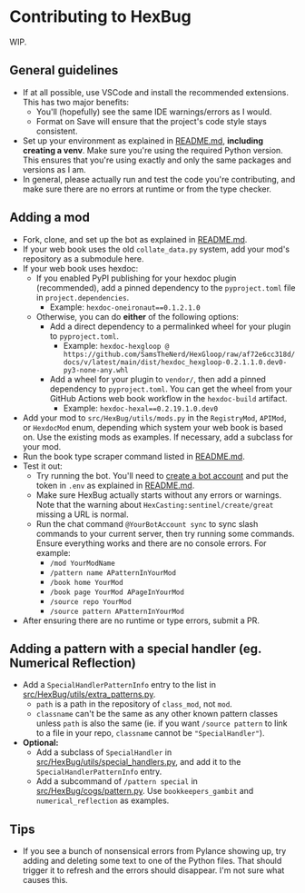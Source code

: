 # Contributing to HexBug

WIP.

## General guidelines

* If at all possible, use VSCode and install the recommended extensions. This has two major benefits:
  * You'll (hopefully) see the same IDE warnings/errors as I would.
  * Format on Save will ensure that the project's code style stays consistent.
* Set up your environment as explained in [README.md](./README.md), **including creating a venv**. Make sure you're using the required Python version. This ensures that you're using exactly and only the same packages and versions as I am.
* In general, please actually run and test the code you're contributing, and make sure there are no errors at runtime or from the type checker.

## Adding a mod

* Fork, clone, and set up the bot as explained in [README.md](./README.md).
* If your web book uses the old `collate_data.py` system, add your mod's repository as a submodule here.
* If your web book uses hexdoc:
  * If you enabled PyPI publishing for your hexdoc plugin (recommended), add a pinned dependency to the `pyproject.toml` file in `project.dependencies`.
    * Example: `hexdoc-oneironaut==0.1.2.1.0`
  * Otherwise, you can do **either** of the following options:
    * Add a direct dependency to a permalinked wheel for your plugin to `pyproject.toml`.
      * Example: `hexdoc-hexgloop @ https://github.com/SamsTheNerd/HexGloop/raw/af72e6cc318d/docs/v/latest/main/dist/hexdoc_hexgloop-0.2.1.1.0.dev0-py3-none-any.whl`
    * Add a wheel for your plugin to `vendor/`, then add a pinned dependency to `pyproject.toml`. You can get the wheel from your GitHub Actions web book workflow in the `hexdoc-build` artifact.
      * Example: `hexdoc-hexal==0.2.19.1.0.dev0`
* Add your mod to `src/HexBug/utils/mods.py` in the `RegistryMod`, `APIMod`, or `HexdocMod` enum, depending which system your web book is based on. Use the existing mods as examples. If necessary, add a subclass for your mod.
* Run the book type scraper command listed in [README.md](./README.md).
* Test it out:
  * Try running the bot. You'll need to [create a bot account](https://discordpy.readthedocs.io/en/stable/discord.html) and put the token in `.env` as explained in [README.md](./README.md).
  * Make sure HexBug actually starts without any errors or warnings. Note that the warning about `HexCasting:sentinel/create/great` missing a URL is normal.
  * Run the chat command `@YourBotAccount sync` to sync slash commands to your current server, then try running some commands. Ensure everything works and there are no console errors. For example:
    * `/mod YourModName`
    * `/pattern name APatternInYourMod`
    * `/book home YourMod`
    * `/book page YourMod APageInYourMod`
    * `/source repo YourMod`
    * `/source pattern APatternInYourMod`
* After ensuring there are no runtime or type errors, submit a PR.

## Adding a pattern with a special handler (eg. Numerical Reflection)

* Add a `SpecialHandlerPatternInfo` entry to the list in [src/HexBug/utils/extra_patterns.py](./src/HexBug/utils/extra_patterns.py).
  * `path` is a path in the repository of `class_mod`, not `mod`.
  * `classname` can't be the same as any other known pattern classes unless `path` is also the same (ie. if you want `/source pattern` to link to a file in your repo, `classname` cannot be `"SpecialHandler"`).
* **Optional:**
  * Add a subclass of `SpecialHandler` in [src/HexBug/utils/special_handlers.py](./src/HexBug/utils/special_handlers.py), and add it to the `SpecialHandlerPatternInfo` entry.
  * Add a subcommand of `/pattern special` in [src/HexBug/cogs/pattern.py](./src/HexBug/cogs/pattern.py). Use `bookkeepers_gambit` and `numerical_reflection` as examples.

## Tips

* If you see a bunch of nonsensical errors from Pylance showing up, try adding and deleting some text to one of the Python files. That should trigger it to refresh and the errors should disappear. I'm not sure what causes this.
